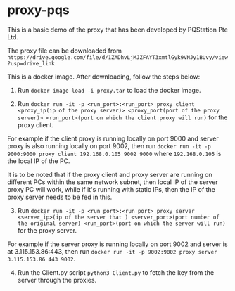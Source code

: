 # proxy-pqs

This is a basic demo of the proxy that has been developed by PQStation Pte Ltd.

The proxy file can be downloaded from `https://drive.google.com/file/d/1ZADhvLjMJZFAYT3xmtlGyk9VNJy1BUvy/view?usp=drive_link`

This is a docker image. After downloading, follow the steps below:

1. Run `docker image load -i proxy.tar` to load the docker image.

2. Run `docker run -it -p <run_port>:<run_port> proxy client <proxy_ip(ip of the proxy server)> <proxy_port(port of the proxy server)> <run_port>(port on which the client proxy will run)` for the proxy client.

For example if the client proxy is running locally on port 9000 and server proxy is also running locally on port 9002, then run `docker run -it -p 9000:9000 proxy client 192.168.0.105 9002 9000` where `192.168.0.105` is the local IP of the PC.

It is to be noted that if the proxy client and proxy server are running on different PCs within the same network subnet, then local IP of the server proxy PC will work, while if it's running with static IPs, then the IP of the proxy server needs to be fed in this.

3. Run `docker run -it -p <run_port>:<run_port> proxy server <server_ip>(ip of the server that ) <server_port>(port number of the original server) <run_port>(port on which the server will run)` for the proxy server.

For example if the server proxy is running locally on port 9002 and server is at 3.115.153.86:443, then run `docker run -it -p 9002:9002 proxy server 3.115.153.86 443 9002`.

4. Run the Client.py script `python3 Client.py` to fetch the key from the server through the proxies.


